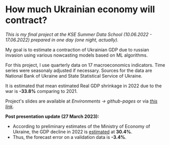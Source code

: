 # How much Ukrainian economy will contract?

*This is my final project at the KSE Summer Data School (10.06.2022 - 17.06.2022) prepared in one day (one night, actually).*

My goal is to estimate a contraction of Ukrainian GDP due to russian invasion using various nowcasting models based on ML algorithms.

For this project, I use quarterly data on 17 macroeconomics indicators. Time series were seasonaly adjusted if necessary. Sources for the data are National Bank of Ukraine and State Statistical Service of Ukraine.

It is estimated that mean estimated Real GDP shrinkage in 2022 due to the war is **-33.8%** comparing to 2021.

Project's slides are available at *Environments -> github-pages* or via [*this link*](https://github.com/Horovoi/final-project-Horovoi/deployments/activity_log?environment=github-pages).

**Post presentation update (27 March 2023):**
- According to preliminary estimates of the Ministry of Economy of Ukraine, the GDP decline in 2022 is [estimated](https://www.kmu.gov.ua/en/news/minekonomiky-poperedno-otsiniuie-padinnia-vvp-v-2022-rotsi-na-rivni-304) at **30.4%**.
- Thus, the forecast error on a validation data is **-3.4%**.
